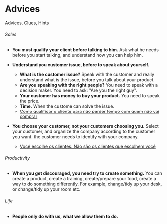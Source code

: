 # Advices
Advices, Clues, Hints

###### Sales

* __You must qualify your client before talking to him.__ Ask what he needs before you start talking, and understand how you can help him.

* __Understand you customer issue, before to speak about yourself.__
  * __What is the customer issue?__ Speak with the customer and really understand what is the issue, before you talk about your product.
  * __Are you speaking with the right people?__ You need to speak with a decision maker. You need to ask: "Are you the right guy".
  * __Your customer has money to buy your product.__ You need to speak the price.
  * __Time.__ When the custome can solve the issue.
  * [Como qualificar o cliente para não perder tempo com quem não vai comprar](https://www.youtube.com/watch?v=50xNQATcggI)
 
* __You choose your customer, not your customers choosing you.__ Select your customer, and organize the company according to the customer you want. the customer needs to identify with your company.
  * [Você escolhe os clientes. Não são os clientes que escolhem você](https://www.youtube.com/watch?v=kB3diUYdV0s)


###### Productivity
* __When you get discouraged, you need try to create something.__ You can create a product, create a training, create/prepare your food,  create a way to do something differently. For example, change/tidy up your desk, or change/tidy up your room etc.

###### Life
* __People only do with us, what we allow them to do.__ 
